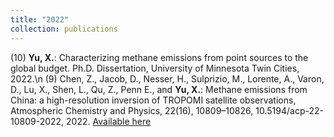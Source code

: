 ```yaml
---
title: "2022"
collection: publications
---
```

(10) **Yu, X.**: Characterizing methane emissions from point sources to the global budget. Ph.D. Dissertation, University of Minnesota Twin Cities, 2022.\n
(9) Chen, Z., Jacob, D., Nesser, H., Sulprizio, M., Lorente, A., Varon, D., Lu, X., Shen, L., Qu, Z., Penn E., and **Yu, X.**: Methane emissions from China: a high-resolution inversion of TROPOMI satellite observations, Atmospheric Chemistry and Physics, 22(16), 10809–10826, 10.5194/acp-22-10809-2022, 2022. [Available here](https://acp.copernicus.org/articles/22/10809/2022)
